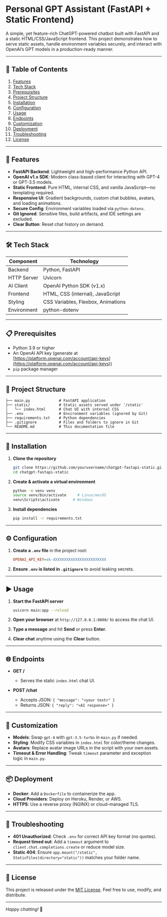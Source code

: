 # Personal GPT Assistant (FastAPI + Static Frontend)

A simple, yet feature-rich ChatGPT-powered chatbot built with FastAPI and a static HTML/CSS/JavaScript frontend. This project demonstrates how to serve static assets, handle environment variables securely, and interact with OpenAI’s GPT models in a production-ready manner.

---

## 🔖 Table of Contents

1. [Features](#features)
2. [Tech Stack](#tech-stack)
3. [Prerequisites](#prerequisites)
4. [Project Structure](#project-structure)
5. [Installation](#installation)
6. [Configuration](#configuration)
7. [Usage](#usage)
8. [Endpoints](#endpoints)
9. [Customization](#customization)
10. [Deployment](#deployment)
11. [Troubleshooting](#troubleshooting)
12. [License](#license)

---

## 🌟 Features

* **FastAPI Backend**: Lightweight and high-performance Python API.
* **OpenAI v1.x SDK**: Modern class-based client for interacting with GPT-4 or GPT-3.5 models.
* **Static Frontend**: Pure HTML, internal CSS, and vanilla JavaScript—no templating required.
* **Responsive UI**: Gradient backgrounds, custom chat bubbles, avatars, and loading animations.
* **Secure Config**: Environment variables loaded via `python-dotenv`.
* **Git Ignored**: Sensitive files, build artifacts, and IDE settings are excluded.
* **Clear Button**: Reset chat history on demand.

---

## 🛠️ Tech Stack

| Component   | Technology                         |
| ----------- | ---------------------------------- |
| Backend     | Python, FastAPI                    |
| HTTP Server | Uvicorn                            |
| AI Client   | OpenAI Python SDK (v1.x)           |
| Frontend    | HTML, CSS (internal), JavaScript   |
| Styling     | CSS Variables, Flexbox, Animations |
| Environment | python-dotenv                      |

---

## 📋 Prerequisites

* Python 3.9 or higher
* An OpenAI API key (generate at [https://platform.openai.com/account/api-keys](https://platform.openai.com/account/api-keys))
* `pip` package manager

---

## 📁 Project Structure

```plaintext
├── main.py             # FastAPI application
├── static/             # Static assets served under '/static'
│   └── index.html      # Chat UI with internal CSS
├── .env                # Environment variables (ignored by Git)
├── requirements.txt    # Python dependencies
├── .gitignore          # Files and folders to ignore in Git
└── README.md           # This documentation file
```

---

## 🚀 Installation

1. **Clone the repository**

   ```bash
   git clone https://github.com/yourusername/chatgpt-fastapi-static.git
   cd chatgpt-fastapi-static
   ```

2. **Create & activate a virtual environment**

   ```bash
   python -m venv venv
   source venv/bin/activate     # Linux/macOS
   venv\Scripts\activate      # Windows
   ```

3. **Install dependencies**

   ```bash
   pip install -r requirements.txt
   ```

---

## ⚙️ Configuration

1. **Create a `.env` file** in the project root:

   ```ini
   OPENAI_API_KEY=sk-XXXXXXXXXXXXXXXXXXXXXXXX
   ```
2. **Ensure `.env` is listed in `.gitignore`** to avoid leaking secrets.

---

## ▶️ Usage

1. **Start the FastAPI server**

   ```bash
   uvicorn main:app --reload
   ```

2. **Open your browser** at `http://127.0.0.1:8000/` to access the chat UI.

3. **Type a message** and hit **Send** or press **Enter**.

4. **Clear chat** anytime using the **Clear** button.

---

## 🌐 Endpoints

* **GET /**

  * Serves the static `index.html` chat UI.
* **POST /chat**

  * Accepts JSON: `{ "message": "<your text>" }`
  * Returns JSON: `{ "reply": "<AI response>" }`

---

## 🎨 Customization

* **Models**: Swap `gpt-4` with `gpt-3.5-turbo` in `main.py` if needed.
* **Styling**: Modify CSS variables in `index.html` for color/theme changes.
* **Avatars**: Replace avatar image URLs in the script with your own assets.
* **Timeout & Error Handling**: Tweak `timeout` parameter and exception logic in `main.py`.

---

## 📦 Deployment

* **Docker**: Add a `Dockerfile` to containerize the app.
* **Cloud Providers**: Deploy on Heroku, Render, or AWS.
* **HTTPS**: Use a reverse proxy (NGINX) or cloud-managed TLS.

---

## 🐛 Troubleshooting

* **401 Unauthorized**: Check `.env` for correct API key format (no quotes).
* **Request timed out**: Add a `timeout` argument to `client.chat.completions.create` or reduce model size.
* **Static 404**: Ensure `app.mount("/static", StaticFiles(directory="static"))` matches your folder name.

---

## 📄 License

This project is released under the [MIT License](https://opensource.org/licenses/MIT). Feel free to use, modify, and distribute.

---

*Happy chatting!* 🚀
